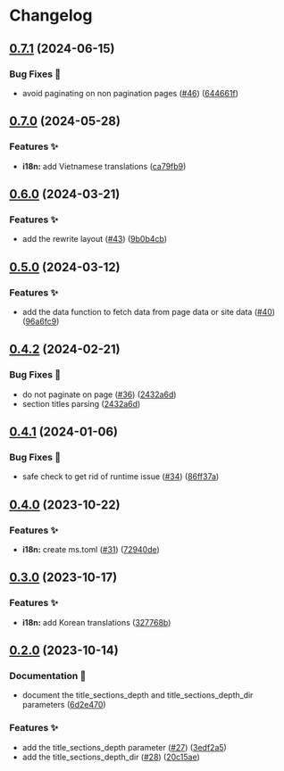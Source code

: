 # Changelog

## [0.7.1](https://github.com/hugomods/base/compare/v0.7.0...v0.7.1) (2024-06-15)


### Bug Fixes 🐞

* avoid paginating on non pagination pages ([#46](https://github.com/hugomods/base/issues/46)) ([644661f](https://github.com/hugomods/base/commit/644661fe611b5306ec4a9a4a2180bc2cf88adbb9))

## [0.7.0](https://github.com/hugomods/base/compare/v0.6.0...v0.7.0) (2024-05-28)


### Features ✨

* **i18n:** add Vietnamese translations ([ca79fb9](https://github.com/hugomods/base/commit/ca79fb969f28fad1afff7da495271ec5fbe671b6))

## [0.6.0](https://github.com/hugomods/base/compare/v0.5.0...v0.6.0) (2024-03-21)


### Features ✨

* add the rewrite layout ([#43](https://github.com/hugomods/base/issues/43)) ([9b0b4cb](https://github.com/hugomods/base/commit/9b0b4cb4c9c6e669b42e0f9d2c65d72913fb2fa3))

## [0.5.0](https://github.com/hugomods/base/compare/v0.4.2...v0.5.0) (2024-03-12)


### Features ✨

* add the data function to fetch data from page data or site data ([#40](https://github.com/hugomods/base/issues/40)) ([96a6fc9](https://github.com/hugomods/base/commit/96a6fc9141a9c32a2aae3653b0238919545697d7))

## [0.4.2](https://github.com/hugomods/base/compare/v0.4.1...v0.4.2) (2024-02-21)


### Bug Fixes 🐞

* do not paginate on page ([#36](https://github.com/hugomods/base/issues/36)) ([2432a6d](https://github.com/hugomods/base/commit/2432a6dfd3cb2e5dc4933aaf25f98a0b65772c9e))
* section titles parsing ([2432a6d](https://github.com/hugomods/base/commit/2432a6dfd3cb2e5dc4933aaf25f98a0b65772c9e))

## [0.4.1](https://github.com/hugomods/base/compare/v0.4.0...v0.4.1) (2024-01-06)


### Bug Fixes 🐞

* safe check to get rid of runtime issue ([#34](https://github.com/hugomods/base/issues/34)) ([86ff37a](https://github.com/hugomods/base/commit/86ff37abab7b3a82b6cda9a10add7bc580bced72))

## [0.4.0](https://github.com/hugomods/base/compare/v0.3.0...v0.4.0) (2023-10-22)


### Features ✨

* **i18n:** create ms.toml ([#31](https://github.com/hugomods/base/issues/31)) ([72940de](https://github.com/hugomods/base/commit/72940dea00148aa88f873669b13614ea6059f242))

## [0.3.0](https://github.com/hugomods/base/compare/v0.2.0...v0.3.0) (2023-10-17)


### Features ✨

* **i18n:** add Korean translations ([327768b](https://github.com/hugomods/base/commit/327768b3d0cc20d11599c3b219e06bb37a93229f))

## [0.2.0](https://github.com/hugomods/base/compare/v0.1.0...v0.2.0) (2023-10-14)


### Documentation 📝

* document the title_sections_depth and title_sections_depth_dir parameters ([6d2e470](https://github.com/hugomods/base/commit/6d2e4700403aca150187fc8418ad6b4836b726d4))


### Features ✨

* add the title_sections_depth parameter ([#27](https://github.com/hugomods/base/issues/27)) ([3edf2a5](https://github.com/hugomods/base/commit/3edf2a598d62a7a8c8fff7d557acaafc26c437e9))
* add the title_sections_depth_dir ([#28](https://github.com/hugomods/base/issues/28)) ([20c15ae](https://github.com/hugomods/base/commit/20c15ae39f498300bcf558778729d6031838cce4))
